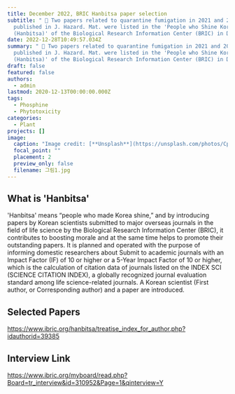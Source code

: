 ```yaml
---
title: December 2022, BRIC Hanbitsa paper selection
subtitle: " 👋 Two papers related to quarantine fumigation in 2021 and 2022
  published in J. Hazard. Mat. were listed in the 'People who Shine Korea
  (Hanbitsa)' of the Biological Research Information Center (BRIC) in December."
date: 2022-12-28T10:49:57.034Z
summary: " 👋 Two papers related to quarantine fumigation in 2021 and 2022
  published in J. Hazard. Mat. were listed in the 'People who Shine Korea
  (Hanbitsa)' of the Biological Research Information Center (BRIC) in December."
draft: false
featured: false
authors:
  - admin
lastmod: 2020-12-13T00:00:00.000Z
tags:
  - Phosphine
  - Phytotoxicity
categories:
  - Plant
projects: []
image:
  caption: "Image credit: [**Unsplash**](https://unsplash.com/photos/CpkOjOcXdUY)"
  focal_point: ""
  placement: 2
  preview_only: false
  filename: 그림1.jpg
---
```

## W﻿hat is 'Hanbitsa'

'Hanbitsa' means “people who made Korea shine,” and by introducing papers by Korean scientists submitted to major overseas journals in the field of life science by the Biological Research Information Center (BRIC), it contributes to boosting morale and at the same time helps to promote their outstanding papers. It is planned and operated with the purpose of informing domestic researchers about Submit to academic journals with an Impact Factor (IF) of 10 or higher or a 5-Year Impact Factor of 10 or higher, which is the calculation of citation data of journals listed on the INDEX SCI (SCIENCE CITATION INDEX), a globally recognized journal evaluation standard among life science-related journals. A Korean scientist (First author, or Corresponding author) and a paper are introduced.



## Selected Papers

https://www.ibric.org/hanbitsa/treatise_index_for_author.php?idauthorid=39385



## Interview Link

https://www.ibric.org/myboard/read.php?Board=tr_interview&id=310952&Page=1&qinterview=Y